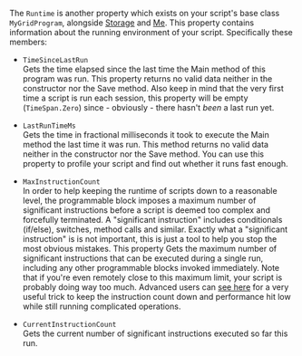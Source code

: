 The `Runtime` is another property which exists on your script's base class `MyGridProgram`, alongside [Storage](https://github.com/malware-dev/MDK-SE/wiki/The-Storage-String) and [Me](https://github.com/malware-dev/MDK-SE/wiki/The-Running-Programmable-Block). This property contains information about the running environment of your script. Specifically these members:

* `TimeSinceLastRun`  
    Gets the time elapsed since the last time the Main method of this program was run. This property returns no valid data neither in the constructor nor the Save method. Also keep in mind that the very first time a script is run each session, this property will be empty (`TimeSpan.Zero`) since - obviously - there hasn't _been_ a last run yet.

* `LastRunTimeMs`  
     Gets the time in fractional milliseconds it took to execute the Main method the last time it was run. This method returns no valid data neither in the constructor nor the Save method. You can use this property to profile your script and find out whether it runs fast enough.

* `MaxInstructionCount`  
    In order to help keeping the runtime of scripts down to a reasonable level, the programmable block imposes a maximum number of significant instructions before a script is deemed too complex and forcefully terminated. A "significant instruction" includes conditionals (if/else), switches, method calls and similar. Exactly what a "significant instruction" is is not important, this is just a tool to help you stop the most obvious mistakes. This property Gets the maximum number of significant instructions that can be executed during a single run, including any other programmable blocks invoked immediately. Note that if you're even remotely close to this maximum limit, your script is probably doing way too much. Advanced users can [see here](https://github.com/malware-dev/MDK-SE/wiki/Advanced:-Easy-and-Powerful-State-Machine-Using-%22yield-return%22) for a very useful trick to keep the instruction count down and performance hit low while still running complicated operations.

* `CurrentInstructionCount`  
    Gets the current number of significant instructions executed so far this run.
